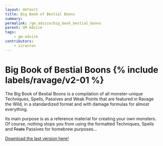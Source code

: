 ```yaml
---
layout: default
title: Big Book of Bestial Boons
summary:
permalink: /gm_advice/big_book_bestial_boons
parent: GM Advice
tags:
    - gm-advice
contributors:
    - siraston
---
```


# Big Book of Bestial Boons {% include labels/ravage/v2-01 %}

The Big Book of Bestial Boons is a compilation of all monster-unique Techniques, Spells, Passives and Weak Points that are featured in Ravage the Wild, in a standardized format and with damage formulas for almost everything.

Its main purpose is as a reference material for creating your own monsters. Of course, nothing stops you from using the formatted Techniques, Spells and ~~Feats~~ Passives for homebrew purposes...

[Download the last version here!](https://cdn.discordapp.com/attachments/582957510667927562/765727474184880179/Big_Book_of_Bestial_Boons.pdf)